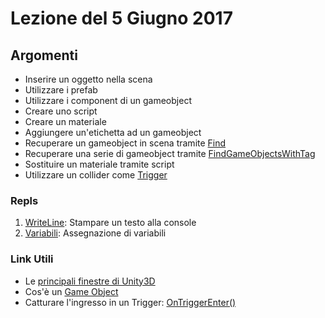 # Lezione del 5 Giugno 2017

## Argomenti

* Inserire un oggetto nella scena
* Utilizzare i prefab
* Utilizzare i component di un gameobject
* Creare uno script
* Creare un materiale
* Aggiungere un'etichetta ad un gameobject
* Recuperare un gameobject in scena tramite [Find](https://docs.unity3d.com/ScriptReference/GameObject.Find.html)
* Recuperare una serie di gameobject tramite [FindGameObjectsWithTag](https://docs.unity3d.com/ScriptReference/GameObject.FindGameObjectsWithTag.html)
* Sostituire un materiale tramite script
* Utilizzare un collider come [Trigger](https://unity3d.com/learn/tutorials/topics/physics/colliders-triggers)

### Repls

1. [WriteLine](https://repl.it/I6DX/latest/162317): Stampare un testo alla console
1. [Variabili](https://repl.it/I6s5/latest/162317): Assegnazione di variabili

### Link Utili

* Le [principali finestre di Unity3D](https://docs.unity3d.com/Manual/UsingTheEditor.html)
* Cos'è un [Game Object](https://docs.unity3d.com/Manual/class-GameObject.html)
* Catturare l'ingresso in un Trigger: [OnTriggerEnter()](https://docs.unity3d.com/ScriptReference/MonoBehaviour.OnTriggerEnter.html)

